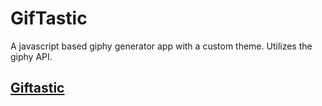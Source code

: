 # GifTastic

A javascript based giphy generator app with a custom theme. Utilizes the giphy API. 

## [Giftastic](https://jbcurrie.github.io/GifTastic/)
